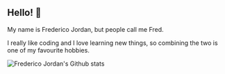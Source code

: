 ## Hello! :wave:

My name is Frederico Jordan, but people call me Fred.

I really like coding and I love learning new things, so combining the two is one of my favourite hobbies.

![Frederico Jordan's Github stats](https://github-readme-stats.vercel.app/api?username=fredericojordan&count_private=true)
